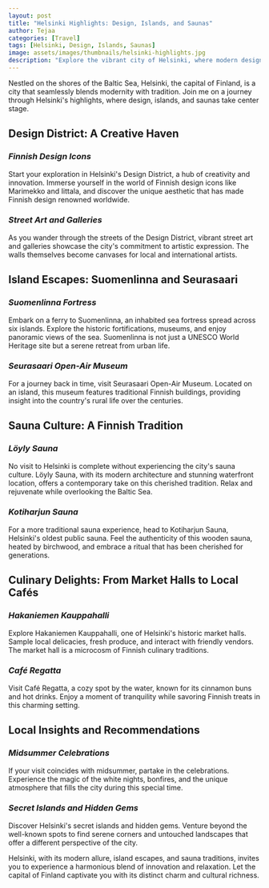 ```yaml
---
layout: post
title: "Helsinki Highlights: Design, Islands, and Saunas"
author: Tejaa
categories: [Travel]
tags: [Helsinki, Design, Islands, Saunas]
image: assets/images/thumbnails/helsinki-highlights.jpg
description: "Explore the vibrant city of Helsinki, where modern design, picturesque islands, and the tradition of saunas converge to create a unique and unforgettable experience."
---
```


Nestled on the shores of the Baltic Sea, Helsinki, the capital of Finland, is a city that seamlessly blends modernity with tradition. Join me on a journey through Helsinki's highlights, where design, islands, and saunas take center stage.

## **Design District: A Creative Haven**

### *Finnish Design Icons*

Start your exploration in Helsinki's Design District, a hub of creativity and innovation. Immerse yourself in the world of Finnish design icons like Marimekko and Iittala, and discover the unique aesthetic that has made Finnish design renowned worldwide.

### *Street Art and Galleries*

As you wander through the streets of the Design District, vibrant street art and galleries showcase the city's commitment to artistic expression. The walls themselves become canvases for local and international artists.

## **Island Escapes: Suomenlinna and Seurasaari**

### *Suomenlinna Fortress*

Embark on a ferry to Suomenlinna, an inhabited sea fortress spread across six islands. Explore the historic fortifications, museums, and enjoy panoramic views of the sea. Suomenlinna is not just a UNESCO World Heritage site but a serene retreat from urban life.

### *Seurasaari Open-Air Museum*

For a journey back in time, visit Seurasaari Open-Air Museum. Located on an island, this museum features traditional Finnish buildings, providing insight into the country's rural life over the centuries.

## **Sauna Culture: A Finnish Tradition**

### *Löyly Sauna*

No visit to Helsinki is complete without experiencing the city's sauna culture. Löyly Sauna, with its modern architecture and stunning waterfront location, offers a contemporary take on this cherished tradition. Relax and rejuvenate while overlooking the Baltic Sea.

### *Kotiharjun Sauna*

For a more traditional sauna experience, head to Kotiharjun Sauna, Helsinki's oldest public sauna. Feel the authenticity of this wooden sauna, heated by birchwood, and embrace a ritual that has been cherished for generations.

## **Culinary Delights: From Market Halls to Local Cafés**

### *Hakaniemen Kauppahalli*

Explore Hakaniemen Kauppahalli, one of Helsinki's historic market halls. Sample local delicacies, fresh produce, and interact with friendly vendors. The market hall is a microcosm of Finnish culinary traditions.

### *Café Regatta*

Visit Café Regatta, a cozy spot by the water, known for its cinnamon buns and hot drinks. Enjoy a moment of tranquility while savoring Finnish treats in this charming setting.

## **Local Insights and Recommendations**

### *Midsummer Celebrations*

If your visit coincides with midsummer, partake in the celebrations. Experience the magic of the white nights, bonfires, and the unique atmosphere that fills the city during this special time.

### *Secret Islands and Hidden Gems*

Discover Helsinki's secret islands and hidden gems. Venture beyond the well-known spots to find serene corners and untouched landscapes that offer a different perspective of the city.

Helsinki, with its modern allure, island escapes, and sauna traditions, invites you to experience a harmonious blend of innovation and relaxation. Let the capital of Finland captivate you with its distinct charm and cultural richness.
